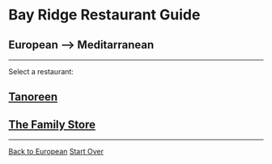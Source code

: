 # Bay Ridge Restaurant Guide
## European --> Meditarranean
---
Select a restaurant:
## [Tanoreen](https://www.pandabrooklyn.com/)
## [The Family Store](https://www.pandabrooklyn.com/)
---
[Back to European](asian.md)
[Start Over](../home.md)